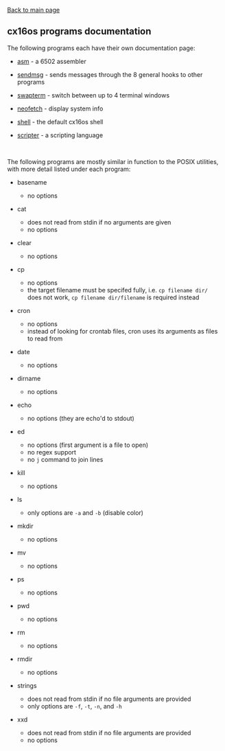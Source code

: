 [Back to main page](/docs/)

## cx16os programs documentation

The following programs each have their own documentation page:

- [asm](asm.md) - a 6502 assembler

- [sendmsg](sendmsg.md) - sends messages through the 8 general hooks to other programs

- [swapterm](swapterm.md) - switch between up to 4 terminal windows

- [neofetch](neofetch.md) - display system info

- [shell](shell.md) - the default cx16os shell

- [scripter](scripter.md) - a scripting language

<br />

The following programs are mostly similar in function to the POSIX utilities, with more detail listed under each program:
- basename
  - no options

- cat
  - does not read from stdin if no arguments are given
  - no options

- clear
  - no options

- cp
  - no options
  - the target filename must be specifed fully, i.e. `cp filename dir/` does not work, `cp filename dir/filename` is required instead

- cron
  - no options
  - instead of looking for crontab files, cron uses its arguments as files to read from

- date
  - no options

- dirname
  - no options

- echo
  - no options (they are echo'd to stdout)

- ed
  - no options (first argument is a file to open)
  - no regex support
  - no `j` command to join lines 

- kill
  - no options

- ls
  - only options are `-a` and `-b` (disable color)

- mkdir
  - no options

- mv
  - no options

- ps
  - no options

- pwd
  - no options

- rm
  - no options

- rmdir
  - no options

- strings
  - does not read from stdin if no file arguments are provided
  - only options are `-f`, `-t`, `-n`, and `-h`

- xxd
  - does not read from stdin if no file arguments are provided
  - no options
